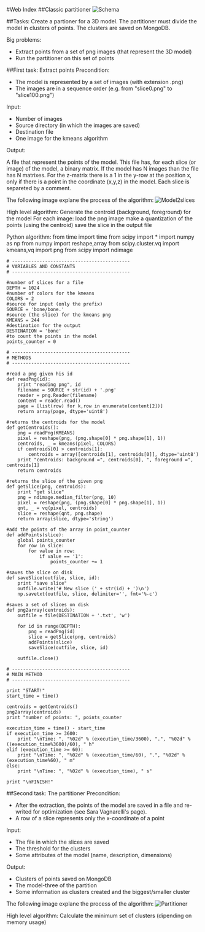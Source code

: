#Web Index
##Classic partitioner
![Schema](https://raw.github.com/cvdlab-bio/webindex/patrizio_dev_branch/FinalProject/SchemaWebIndex.png)

##Tasks:
Create a partioner for a 3D model. 
The partitioner must divide the model in clusters of points.
The clusters are saved on MongoDB.

Big problems:
* Extract points from a set of png images (that represent the 3D model)
* Run the partitioner on this set of points

##First task: Extract points
Precondition:
* The model is represented by a set of images (with extension .png)
* The images are in a sequence order (e.g. from "slice0.png" to "slice100.png")

Input:
* Number of images
* Source directory (in which the images are saved)
* Destination file
* One image for the kmeans algorithm

Output:

A file that represent the points of the model.
This file has, for each slice (or image) of the model, a binary matrix.
If the model has N images than the file has N matrixes.
For the z-matrix there is a 1 in the y-row at the position x, only if there is a point in the coordinate (x,y,z) in the model.
Each slice is separeted by a comment.

The following image explane the process of the algorithm:
![Model2slices](https://raw.github.com/cvdlab-bio/webindex/patrizio_dev_branch/FinalProject/Model2slices.png)

High level algorithm:
	Generate the centroid (background, foreground) for the model
	For each image:
		load the png image
		make a quantization of the points (using the centroid)
		save the slice in the output file

Python algorithm:
    from time import time
    from scipy import *
    import numpy as np
    from numpy import reshape,array
    from scipy.cluster.vq import kmeans,vq
    import png
    from scipy import ndimage
    
    # -------------------------------------------
    # VARIABLES AND CONSTANTS
    # -------------------------------------------
    
    #number of slices for a file
    DEPTH = 1024
    #number of colors for the kmeans
    COLORS = 2
    #source for input (only the prefix)
    SOURCE = 'bone/bone.'
    #source (the slice) for the kmeans png 
    KMEANS = 244
    #destination for the output
    DESTINATION = 'bone'
    #to count the points in the model
    points_counter = 0
    
    # -------------------------------------------
    # METHODS
    # -------------------------------------------
    
    #read a png given his id
    def readPng(id):
        print "reading png", id
        filename = SOURCE + str(id) + '.png'
        reader = png.Reader(filename)
        content = reader.read()
        page = [list(row) for k,row in enumerate(content[2])]
        return array(page, dtype='uint8')
    
    #returns the centroids for the model
    def getCentroids():
        png = readPng(KMEANS)
        pixel = reshape(png, (png.shape[0] * png.shape[1], 1))
        centroids, _ = kmeans(pixel, COLORS)
        if centroids[0] > centroids[1]:
            centroids = array([centroids[1], centroids[0]], dtype='uint8')
        print "centroids: background =", centroids[0], ", foreground =", centroids[1]
        return centroids
    
    #returns the slice of the given png
    def getSlice(png, centroids):
        print "get slice"
        png = ndimage.median_filter(png, 10)
        pixel = reshape(png, (png.shape[0] * png.shape[1], 1))
        qnt, _ = vq(pixel, centroids)
        slice = reshape(qnt, png.shape)
        return array(slice, dtype='string')
    
    #add the points of the array in point_counter
    def addPoints(slice):
        global points_counter
        for row in slice:
            for value in row:
                if value == '1':
                    points_counter += 1
    
    #saves the slice on disk
    def saveSlice(outfile, slice, id):
        print "save slice"
        outfile.write('# New slice (' + str(id) + ')\n')
        np.savetxt(outfile, slice, delimiter='', fmt='%-c')
    
    #saves a set of slices on disk
    def png2array(centroids):     
        outfile = file(DESTINATION + '.txt', 'w')
    
        for id in range(DEPTH):
            png = readPng(id)
            slice = getSlice(png, centroids)
            addPoints(slice)
            saveSlice(outfile, slice, id)        
        
        outfile.close()
        
    # -------------------------------------------
    # MAIN METHOD
    # -------------------------------------------
    
    print "START!"
    start_time = time()
    
    centroids = getCentroids()
    png2array(centroids)    
    print "number of points: ", points_counter
    
    execution_time = time() - start_time
    if execution_time >= 3600:
        print "\nTime: ", "%02d" % (execution_time/3600), ".", "%02d" % ((execution_time%3600)/60), " h"
    elif (execution_time >= 60):
        print "\nTime: ", "%02d" % (execution_time/60), ".", "%02d" % (execution_time%60), " m"
    else:
        print "\nTime: ", "%02d" % (execution_time), " s"
        
    print "\nFINISH!"

##Second task: The partitioner
Precondition:
* After the extraction, the points of the model are saved in a file and re-writed for optimization (see Sara Vagnarelli's page).
* A row of a slice represents only the x-coordinate of a point

Input:
* The file in which the slices are saved
* The threshold for the clusters
* Some attributes of the model (name, description, dimensions)

Output:
* Clusters of points saved on MongoDB
* The model-three of the partition
* Some information as clusters created and the biggest/smaller cluster

The following image explane the process of the algorithm:
![Partitioner](https://raw.github.com/cvdlab-bio/webindex/patrizio_dev_branch/FinalProject/Partitioner.png)

High level algorithm:
	Calculate the minimum set of clusters (dipending on memory usage)

 
 
